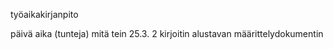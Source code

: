 työaikakirjanpito

päivä	aika (tunteja)	mitä tein
25.3.	2		kirjoitin alustavan määrittelydokumentin


